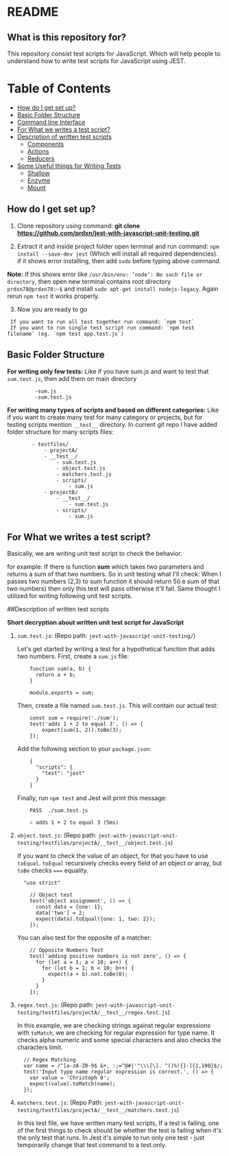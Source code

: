 # README #

## What is this repository for? ##

This repository consist test scripts for JavaScript.
Which will help people to understand how to write test scripts for JavaScript using JEST.

# Table of Contents #

* [How do I get set up?](#markdown-header-how-do-i-get-set-up)
* [Basic Folder Structure](#markdown-header-basic-folder-structure)
* [Command line Interface](#markdown-header-command-line-interface)
* [For What we writes a test script?](#markdown-header-for-what-we-writes-a-test-script)
* [Description of written test scripts](#markdown-header-description-of-written-test-scripts)
   - [Components](#markdown-header-1-components)
   * [Actions](#markdown-header-2-acions)
   * [Reducers](#markdown-header-3-reducers)
* [Some Useful things for Writing Tests](#markdown-header-some-useful-things-for-writing-tests)
   * [Shallow](#markdown-header-shallow)
   * [Enzyme](#markdown-header-enzyme)  
   * [Mount](#markdown-header-mount)
   
## How do I get set up? ##

1. Clone repository using command: **git clone https://github.com/prdxn/jest-with-javascript-unit-testing.git**

2. Extract it and inside project folder open terminal and run command: `npm install --save-dev jest`
(Which will install all required dependencies). if it shows error installing, then add `sudo` before typing above command.

**Note:** If this shows error like `/usr/bin/env: ‘node’: No such file or directory`, then open new terminal contains root directory `prdxn78@prdxn78:~$` and install  `sudo apt-get install nodejs-legacy`. Again rerun `npm test` it works properly.

3. Now you are ready to go

```
 If you want to run all test together run command: `npm test`
 If you want to run single test script run command: `npm test filename` (eg. `npm test app.test.js`)

```

## Basic Folder Structure ##
 **For writing only few tests:**
  Like if you have sum.js and want to test that `sum.test.js`, then add them on main directory
```
         -sum.js
         -sum.test.js
 ```    

**For writing many types of scripts and based on different categories:**
Like if you want to create many test for many category or projects, but for testing scripts mention `__test__` directory. In current git repo I have added folder structure for many scripts files:
```
        - testfiles/
            - projectA/
            - __test__/
                - sum.test.js
                - object.test.js
                - matchers.test.js
                - scripts/
                    - sum.js
            - projectB/
                - __test__/
                    - sum.test.js
                - scripts/
                    - sum.js
```

## For What we writes a test script? ##

Basically, we are writing unit test script to check the behavior.

for example: If there is function **sum** which takes two parameters and returns a sum of that two numbers. So in unit testing what I'll check: When I passes two numbers (2,3) to sum function it should return 5(i.e sum of that two numbers) then only this test will pass otherwise it'll fail. Same thought I utilized for writing following unit test scripts.

##Description of written test scripts
 
**Short decryption about written unit test script for JavaScript**

1. `sum.test.js`: (Repo path: `jest-with-javascript-unit-testing/`)

    Let's get started by writing a test for a hypothetical function that adds two numbers. First, create a `sum.js` file:
    
    ```
        function sum(a, b) {
          return a + b;
        }

        module.exports = sum;
    ```

    Then, create a file named `sum.test.js`. This will contain our actual test:
    
    ```
        const sum = require('./sum');
        test('adds 1 + 2 to equal 3', () => {
            expect(sum(1, 2)).toBe(3);
        });

    ```
    
    Add the following section to your `package.json`:
    
    ```
        {
          "scripts": {
            "test": "jest"
          }
        }
    ```

    Finally, run `npm test` and Jest will print this message:
    
    ```
        PASS  ./sum.test.js

        ✓ adds 1 + 2 to equal 3 (5ms)

    ```
    
2. `object.test.js`: (Repo path: `jest-with-javascript-unit-testing/testfiles/projectA/__test__/object.test.js`)

    If you want to check the value of an object, for that you have to use `toEqual`. `toEqual` recursively checks every field of an object or array, but `toBe` checks `===` equality.
    
    ```
      "use strict"

        // Object test
        test('object assignment', () => {
          const data = {one: 1};
          data['two'] = 2;
          expect(data).toEqual({one: 1, two: 2});
        });
    ```
    
    You can also test for the opposite of a matcher:
    
    ```   
        // Opposite Numbers Test
        test('adding positive numbers is not zero', () => {
          for (let a = 1; a < 10; a++) {
            for (let b = 1; b < 10; b++) {
              expect(a + b).not.toBe(0);
            }
          }
        });
    ```
 
3. `regex.test.js`: (Repo path: `jest-with-javascript-unit-testing/testfiles/projectA/__test__/regex.test.js`)
      
      In this example, we are checking strings against regular expressions with `toMatch`, we are checking for regular expression for type name. It checks alpha numeric and some special characters and also checks the characters limit.

    ```
      // Regex Matching
      var name = /^[a-zA-Z0-9$ &+, :;=^@#|'"\\\[\]. ^()%!{}-]{1,100}$/;
      test('Input type name regular expression is correct.', () => {
        var value = 'Christoph 0';
        expect(value).toMatch(name);
      });
    ```

4. `matchers.test.js`: (Repo Path: `jest-with-javascript-unit-testing/testfiles/projectA/__test__/matchers.test.js`) 

    In this test file, we have written many test scripts, If a test is failing, one of the first things to check should be whether the test is failing when it's the only test that runs. In Jest it's simple to run only one test - just temporarily change that test command to a test.only.
    

